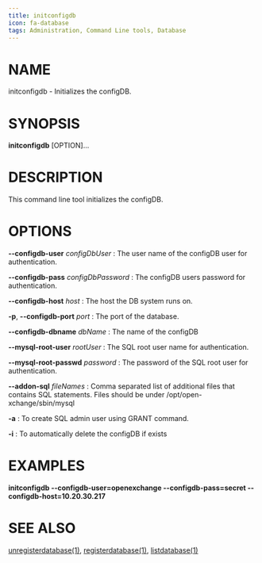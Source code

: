 ```yaml
---
title: initconfigdb
icon: fa-database
tags: Administration, Command Line tools, Database
---
```


# NAME

initconfigdb - Initializes the configDB.

# SYNOPSIS

**initconfigdb** [OPTION]...

# DESCRIPTION

This command line tool initializes the configDB. 

# OPTIONS

**--configdb-user** *configDbUser*
: The user name of the configDB user for authentication.

**--configdb-pass** *configDbPassword*
: The configDB users password for authentication.

**--configdb-host** *host*
: The host the DB system runs on.

**-p**, **--configdb-port** *port*
: The port of the database.

**--configdb-dbname** *dbName*
: The name of the configDB

**--mysql-root-user** *rootUser*
: The SQL root user name for authentication.

**--mysql-root-passwd** *password*
: The password of the SQL root user for authentication.

**--addon-sql** *fileNames*
: Comma separated list of additional files that contains SQL statements. Files should be under /opt/open-xchange/sbin/mysql 

**-a**
: To create SQL admin user using GRANT command.

**-i**
: To automatically delete the configDB if exists

# EXAMPLES

**initconfigdb --configdb-user=openexchange --configdb-pass=secret --configdb-host=10.20.30.217**

# SEE ALSO

[unregisterdatabase(1)](unregisterdatabase), [registerdatabase(1)](registerdatabase), [listdatabase(1)](listdatabase)

